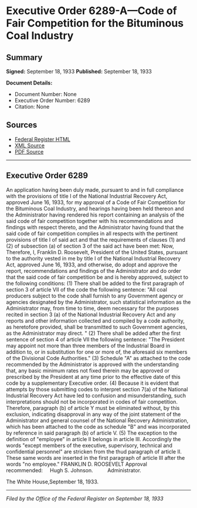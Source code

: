 # Executive Order 6289-A—Code of Fair Competition for the Bituminous Coal Industry

## Summary

**Signed:** September 18, 1933
**Published:** September 18, 1933

**Document Details:**
- Document Number: None
- Executive Order Number: 6289
- Citation: None

## Sources
- [Federal Register HTML](https://www.presidency.ucsb.edu/documents/executive-order-6289-code-fair-competition-for-the-bituminous-coal-industry)
- [XML Source](None)
- [PDF Source](None)

---

## Executive Order 6289

An application having been duly made, pursuant to and in full compliance with the provisions of title I of the National Industrial Recovery Act, approved June 16, 1933, for my approval of a Code of Fair Competition for the Bituminous Coal Industry, and hearings having been held thereon and the Administrator having rendered his report containing an analysis of the said code of fair competition together with his recommendations and findings with respect thereto, and the Administrator having found that the said code of fair competition complies in all respects with the pertinent provisions of title I of said act and that the requirements of clauses (1) and (2) of subsection (a) of section 3 of the said act have been met:
Now, Therefore, I, Franklin D. Roosevelt, President of the United States, pursuant to the authority vested in me by title I of the National Industrial Recovery Act, approved June 16, 1933, and otherwise, do adopt and approve the report, recommendations and findings of the Administrator and do order that the said code of fair competition be and is hereby approved, subject to the following conditions:
    (1) There shall be added to the first paragraph of section 3 of article VII of the code the following sentence:
"All coal producers subject to the code shall furnish to any Government agency or agencies designated by the Administrator, such statistical information as the Administrator may, from time to time, deem necessary for the purposes recited in section 3 (a) of the National Industrial Recovery Act and any reports and other information collected and compiled by a code authority, as heretofore provided, shall be transmitted to such Government agencies, as the Administrator may direct. "
    (2) There shall be added after the first sentence of section 4 of article VII the following sentence:
"The President may appoint not more than three members of the Industrial Board in addition to, or in substitution for one or more of, the aforesaid six members of the Divisional Code Authorities."
    (3) Schedule "A" as attached to the code recommended by the Administrator is approved with the understanding that, any basic minimum rates not fixed therein may be approved or prescribed by the President at any time prior to the effective date of this code by a supplementary Executive order.
    (4) Because it is evident that attempts by those submitting codes to interpret section 7(a) of the National Industrial Recovery Act have led to confusion and misunderstanding, such interpretations should not be incorporated in codes of fair competition. Therefore, paragraph (b) of article Y must be eliminated without, by this exclusion, indicating disapproval in any way of the joint statement of the Administrator and general counsel of the National Recovery Administration, which has been attached to the code as schedule "B" and was incorporated by reference in said paragraph (b) of article V.
    (5) The exception to the definition of "employee" in article II belongs in article III. Accordingly the words "except members of the executive, supervisory, technical and confidential personnel" are stricken from the thud paragraph of article II. These same words are inserted in the first paragraph of article III after the words "no employee."
FRANKLIN D. ROOSEVELT
Approval recommended:     Hugh S. Johnson.          Administrator.

The White House,September 18, 1933.

---

*Filed by the Office of the Federal Register on September 18, 1933*
